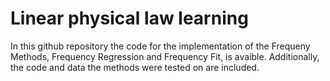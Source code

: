 # Linear physical law learning
In this github repository the code for the implementation of the Frequeny Methods, Frequency Regression and Frequency Fit, is avaible.
Additionally, the code and data the methods were tested on are included.

